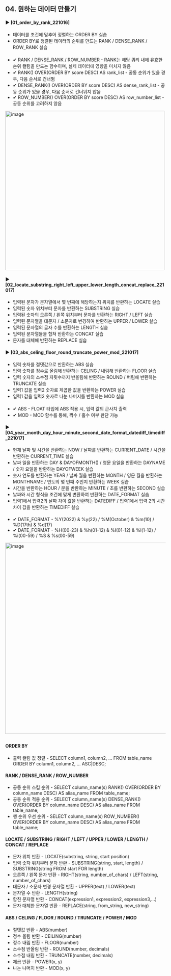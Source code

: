 ####  
## 04. 원하는 데이터 만들기  
#### ► [01_order_by_rank_221016]  
- 데이터를 조건에 맞추어 정렬하는 ORDER BY 실습  
- ORDER BY로 정렬된 데이터의 순위를 만드는 RANK / DENSE_RANK / ROW_RANK 실습  
####  
- ✔︎ RANK / DENSE_RANK / ROW_NUMBER - RANK는 해당 쿼리 내에 유효한 순위 컬럼을 만드는 함수이며, 실제 데이터에 영향을 미치지 않음  
- ✔︎ RANK() OVER(ORDER BY score DESC) AS rank_list - 공동 순위가 있을 경우, 다음 순서로 건너뜀  
- ✔︎ DENSE_RANK() OVER(ORDER BY score DESC) AS dense_rank_list - 공동 순위가 있을 경우, 다음 순서로 건너뛰지 않음  
- ✔︎ ROW_NUMBER() OVER(ORDER BY score DESC) AS row_number_list - 공동 순위를 고려하지 않음  
<img width="500" alt="image" src="https://user-images.githubusercontent.com/109773795/195994270-ce4c68be-1483-4939-8cc6-328cc050d27d.png">

####  
#### ► [02_locate_substring_right_left_upper_lower_length_concat_replace_221017]  
- 입력된 문자가 문자열에서 몇 번째에 해당하는지 위치를 반환하는 LOCATE 실습  
- 입력된 숫자 위치부터 문자를 반환하는 SUBSTRING 실습  
- 입력된 숫자의 오른쪽 / 왼쪽 위치부터 문자를 반환하는 RIGHT / LEFT 실습  
- 입력된 문자열을 대문자 / 소문자로 변경하여 반환하는 UPPER / LOWER 실습  
- 입력된 문자열의 글자 수를 반환하는 LENGTH 실습  
- 입력된 문자열들을 합쳐 반환하는 CONCAT 실습  
- 문자를 대체해 반환하는 REPLACE 실습  
####  
#### ► [03_abs_celing_floor_round_truncate_power_mod_221017]  
- 입력 숫자를 절댓값으로 반환하는 ABS 실습
- 입력 숫자를 정수로 올림해 반환하는 CELING / 내림해 반환하는 FLOOR 실습
- 입력 숫자의 소수점 자릿수까지 반올림해 반환하는 ROUND / 버림해 반환하는 TRUNCATE 실습
- 입력1 값을 입력2 숫자로 제곱한 값을 반환하는 POWER 실습
- 입력1 값을 입력2 숫자로 나눈 나머지를 반환하는 MOD 실습
####  
- ✔︎ ABS - FLOAT 타입에 ABS 적용 시, 입력 값의 근사치 출력
- ✔︎ MOD - MOD 함수를 통해, 짝수 / 홀수 여부 판단 가능
####  
#### ► [04_year_month_day_hour_minute_second_date_format_datediff_timediff_221017]  
- 현재 날짜 및 시간을 반환하는 NOW / 날짜를 반환하는 CURRENT_DATE / 시간을 반환하는 CURRENT_TIME 실습
- 날짜 일을 반환하는 DAY & DAYOFMONTH() / 영문 요일을 반환하는 DAYNAME / 숫자 요일을 반환하는 DAYOFWEEK 실습
- 숫자 연도를 반환하는 YEAR / 날짜 월을 반환하는 MONTH / 영문 월을 반환하는 MONTHNAME / 연도의 몇 번째 주인지 반환하는 WEEK 실습
- 시간을 반환하는 HOUR / 분을 반환하는 MINUTE / 초를 반환하는 SECOND 실습
- 날짜와 시간 형식을 조건에 맞게 변환하여 반환하는 DATE_FORMAT 실습
- 입력1에서 입력2의 날짜 차이 값을 반환하는 DATEDIFF / 입력1에서 입력 2의 시간 차이 값을 반환하는 TIMEDIFF 실습
#### 
- ✔︎ DATE_FORMAT - %Y(2022) & %y(22) / %M(October) & %m(10) / %D(17th) & %d(17)
- ✔︎ DATE_FORMAT - %H(00-23) & %h(01-12) & %I(01-12) & %l(1-12) / %i(00-59) / %S & %s(00-59)
<img width="600" alt="image" src="https://user-images.githubusercontent.com/109773795/196056465-a0b4b38f-3856-4870-8fe3-7dec49d296eb.png">

####  
##  
#### ORDER BY  
- 출력 컬럼 값 정렬 - SELECT column1, column2, ... FROM table_name ORDER BY column1, column2, ... ASC|DESC;  
#### RANK / DENSE_RANK / ROW_NUMBER
- 공동 순위 스킵 순위 - SELECT column_name(s) RANK() OVER(ORDER BY column_name DESC) AS alias_name FROM table_name;  
- 공동 순위 적용 순위 - SELECT column_name(s) DENSE_RANK() OVER(ORDER BY column_name DESC) AS alias_name FROM table_name;  
- 행 순위 우선 순위 - SELECT column_name(s) ROW_NUMBER() OVER(ORDER BY column_name DESC) AS alias_name FROM table_name;  
####  
#### LOCATE / SUBSTRING / RIGHT / LEFT / UPPER / LOWER / LENGTH / CONCAT / REPLACE
- 문자 위치 반환 - LOCATE(substring, string, start position)
- 입력 숫자 위치부터 문자 반환 - SUBSTRING(string, start, length) / SUBSTRING(string FROM start FOR length)
- 오른쪽 / 왼쪽 문자 반환 - RIGHT(string, number_of_chars) / LEFT(string, number_of_chars)
- 대문자 / 소문자 변경 문자열 반환 - UPPER(text) / LOWER(text)
- 문자열 수 반환 - LENGTH(string)
- 합친 문자열 반환 - CONCAT(expression1, expression2, expression3,...)
- 문자 대체한 문자열 반환 - REPLACE(string, from_string, new_string)
#### ABS / CELING / FLOOR / ROUND / TRUNCATE / POWER / MOD
- 절댓값 반환 - ABS(number)
- 정수 올림 반환 - CEILING(number)
- 정수 내림 반환 - FLOOR(number)
- 소수점 반올림 반환 - ROUND(number, decimals)
- 소수점 내림 반환 - TRUNCATE(number, decimals)
- 제곱 반환 - POWER(x, y)
- 나눈 나머지 반환 - MOD(x, y)
#### 
